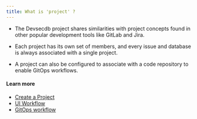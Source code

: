 ```yaml
---
title: What is 'project' ?
---
```


- The Devsecdb project shares similarities with project concepts found in other popular development tools like GitLab and Jira.

- Each project has its own set of members, and every issue and database is always associated with a single project.

- A project can also be configured to associate with a code repository to enable GitOps workflows.

#### Learn more

- [Create a Project](https://www.secdb.khulnasoft.com/docs/get-started/step-by-step/create-a-project)
- [UI Workflow](https://www.secdb.khulnasoft.com/docs/change-database/change-workflow)
- [GitOps workflow](https://www.secdb.khulnasoft.com/docs/vcs-integration/overview/)
